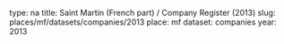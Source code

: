 type: na
title: Saint Martin (French part) / Company Register (2013)
slug: places/mf/datasets/companies/2013
place: mf
dataset: companies
year: 2013
